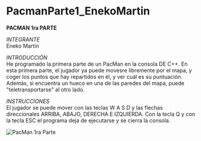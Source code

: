 # PacmanParte1_EnekoMartin

<b>PACMAN 1ra PARTE</b>

<i>INTEGRANTE</i><br>
Eneko Martin<br>


<i>INTRODUCCIÓN</i><br>
He programado la primera parte de un PacMan en la consola DE C++. En esta primera parte, el jugador ya puede movesre libremente por el mapa, y coger los puntos que hay repartidos en él, y ver cuál es su puntuación. Además, si encuentra un hueco en una de las paredes del mapa, puede "teletransportarse" al otro lado.

<i>INSTRUCCIONES</i><br>
El jugador se puede mover con las teclas W A S D y las flechas direccionales ARRIBA, ABAJO, DERECHA E IZQUIERDA.
Con la tecla Q y con la tecla ESC el programa deja de ejecutarse y se cierra la consola.



![PacMan 1ra Parte](https://gyazo.com/47be1ed621e9c68255a71f4017881333)
